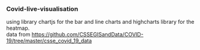 ### Covid-live-visualisation

using library chartjs for the bar and line charts and highcharts library for the heatmap.  
data from https://github.com/CSSEGISandData/COVID-19/tree/master/csse_covid_19_data    
